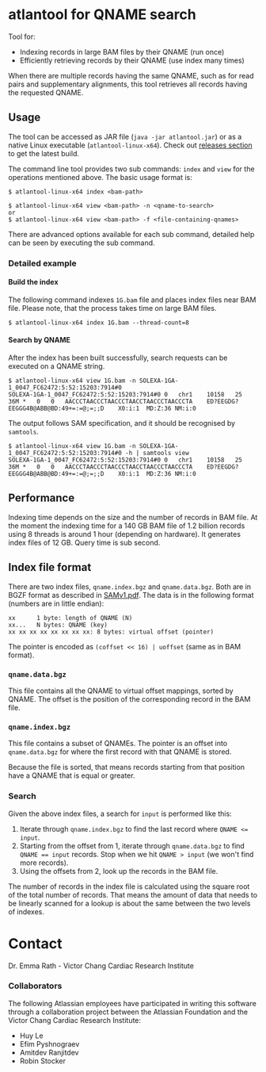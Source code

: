 # atlantool for QNAME search

Tool for:

* Indexing records in large BAM files by their QNAME (run once)
* Efficiently retrieving records by their QNAME (use index many times)

When there are multiple records having the same QNAME, such as for read pairs and supplementary alignments, this tool retrieves all records having the requested QNAME.

## Usage

The tool can be accessed as JAR file (`java -jar atlantool.jar`) or as a 
native Linux executable (`atlantool-linux-x64`). 
Check out [releases section] to get the latest build.

The command line tool provides two sub commands: `index` and `view` for the operations
mentioned above. The basic usage format is:
```
$ atlantool-linux-x64 index <bam-path>

$ atlantool-linux-x64 view <bam-path> -n <qname-to-search>
or
$ atlantool-linux-x64 view <bam-path> -f <file-containing-qnames>
```

There are advanced options available for each sub command, detailed help
can be seen by executing the sub command.

### Detailed example
#### Build the index

The following command indexes `1G.bam` file and places index files near BAM file. Please note, that the process takes time on large BAM files.
```shell script
$ atlantool-linux-x64 index 1G.bam --thread-count=8
```

#### Search by QNAME

After the index has been built successfully, search requests can be executed on a QNAME string.
```shell script
$ atlantool-linux-x64 view 1G.bam -n SOLEXA-1GA-1_0047_FC62472:5:52:15203:7914#0
SOLEXA-1GA-1_0047_FC62472:5:52:15203:7914#0	0	chr1	10158	25	36M	*	0	0	AACCCTAACCCTAACCCTAACCTAACCCTAACCCTA	ED?EEGDG?EEGGG4B@ABB@BD:49+=:=@;=;;D	X0:i:1	MD:Z:36	NM:i:0
```

The output follows SAM specification, and it should be recognised by `samtools`.
```shell script
$ atlantool-linux-x64 view 1G.bam -n SOLEXA-1GA-1_0047_FC62472:5:52:15203:7914#0 -h | samtools view
SOLEXA-1GA-1_0047_FC62472:5:52:15203:7914#0	0	chr1	10158	25	36M	*	0	0	AACCCTAACCCTAACCCTAACCTAACCCTAACCCTA	ED?EEGDG?EEGGG4B@ABB@BD:49+=:=@;=;;D	X0:i:1	MD:Z:36	NM:i:0
```

## Performance

Indexing time depends on the size and the number of records in BAM file.
At the moment the indexing time for a 140 GB BAM file of 1.2 billion records using 8 threads is around 1 hour (depending on hardware).
It generates index files of 12 GB. Query time is sub second.

## Index file format

There are two index files, `qname.index.bgz` and `qname.data.bgz`.
Both are in BGZF format as described in [SAMv1.pdf].
The data is in the following format (numbers are in little endian):

```
xx      1 byte: length of QNAME (N)
xx...   N bytes: QNAME (key)
xx xx xx xx xx xx xx xx: 8 bytes: virtual offset (pointer)
```

The pointer is encoded as `(coffset << 16) | uoffset` (same as in BAM format).

### `qname.data.bgz`

This file contains all the QNAME to virtual offset mappings, sorted by QNAME.
The offset is the position of the corresponding record in the BAM file.

### `qname.index.bgz`

This file contains a subset of QNAMEs. The pointer is an offset into
`qname.data.bgz` for where the first record with that QNAME is stored.

Because the file is sorted, that means records starting from that position
have a QNAME that is equal or greater.

### Search

Given the above index files, a search for `input` is performed like this:

1. Iterate through `qname.index.bgz` to find the last record where `QNAME <= input`.
2. Starting from the offset from 1, iterate through `qname.data.bgz` to find `QNAME == input` records.
   Stop when we hit `QNAME > input` (we won't find more records).
3. Using the offsets from 2, look up the records in the BAM file.

The number of records in the index file is calculated using the square root
of the total number of records. That means the amount of data that needs to
be linearly scanned for a lookup is about the same between the two levels
of indexes.


# Contact

Dr. Emma Rath - Victor Chang Cardiac Research Institute

### Collaborators

The following Atlassian employees have participated in writing this software
through a collaboration project between the Atlassian Foundation and the Victor
Chang Cardiac Research Institute:

* Huy Le
* Efim Pyshnograev
* Amitdev Ranjitdev
* Robin Stocker


[SAMv1.pdf]: http://samtools.github.io/hts-specs/SAMv1.pdf
[releases section]: https://github.com/VCCRI/atlantool/releases
